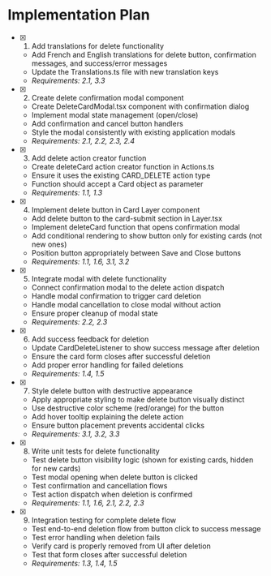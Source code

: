 # Implementation Plan

- [x] 1. Add translations for delete functionality
  - Add French and English translations for delete button, confirmation messages, and success/error messages
  - Update the Translations.ts file with new translation keys
  - _Requirements: 2.1, 3.3_

- [x] 2. Create delete confirmation modal component
  - Create DeleteCardModal.tsx component with confirmation dialog
  - Implement modal state management (open/close)
  - Add confirmation and cancel button handlers
  - Style the modal consistently with existing application modals
  - _Requirements: 2.1, 2.2, 2.3, 2.4_

- [x] 3. Add delete action creator function
  - Create deleteCard action creator function in Actions.ts
  - Ensure it uses the existing CARD_DELETE action type
  - Function should accept a Card object as parameter
  - _Requirements: 1.1, 1.3_

- [x] 4. Implement delete button in Card Layer component
  - Add delete button to the card-submit section in Layer.tsx
  - Implement deleteCard function that opens confirmation modal
  - Add conditional rendering to show button only for existing cards (not new ones)
  - Position button appropriately between Save and Close buttons
  - _Requirements: 1.1, 1.6, 3.1, 3.2_

- [x] 5. Integrate modal with delete functionality
  - Connect confirmation modal to the delete action dispatch
  - Handle modal confirmation to trigger card deletion
  - Handle modal cancellation to close modal without action
  - Ensure proper cleanup of modal state
  - _Requirements: 2.2, 2.3_

- [x] 6. Add success feedback for deletion
  - Update CardDeleteListener to show success message after deletion
  - Ensure the card form closes after successful deletion
  - Add proper error handling for failed deletions
  - _Requirements: 1.4, 1.5_

- [x] 7. Style delete button with destructive appearance
  - Apply appropriate styling to make delete button visually distinct
  - Use destructive color scheme (red/orange) for the button
  - Add hover tooltip explaining the delete action
  - Ensure button placement prevents accidental clicks
  - _Requirements: 3.1, 3.2, 3.3_

- [x] 8. Write unit tests for delete functionality
  - Test delete button visibility logic (shown for existing cards, hidden for new cards)
  - Test modal opening when delete button is clicked
  - Test confirmation and cancellation flows
  - Test action dispatch when deletion is confirmed
  - _Requirements: 1.1, 1.6, 2.1, 2.2, 2.3_

- [x] 9. Integration testing for complete delete flow
  - Test end-to-end deletion flow from button click to success message
  - Test error handling when deletion fails
  - Verify card is properly removed from UI after deletion
  - Test that form closes after successful deletion
  - _Requirements: 1.3, 1.4, 1.5_
